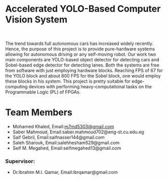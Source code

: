 <h1>Accelerated YOLO-Based Computer Vision System</h1>
<br>
<p>The trend towards full autonomous cars has increased widely recently. Hence, the purpose of this project is to provide pure-hardware systems allowing for
autonomous driving or any self-moving robot. Our work two main components are YOLO-based object detector for detecting cars and Sobel-based edge detector for detecting lanes.
Both the systems are free from software with just employing hardware blocks. Reaching FPS of 67 for the YOLO block and about 800 FPS for the Sobel block, one would employ
these blocks in his system. This project is pretty suitable for edge-computing devices with performing heavy-computational tasks on the Programmable Logic (PL)
of FPGAs.</p>
<h1>Team Members</h1>
<ul>
  <li>Mohamed Khaled, Email:<a href="mailto:m7md5303@gmail.com">m7md5303@gmail.com</a></li>
  <li>Saber Mahmoud, Email:saber.mahmoud702@eng-st.cu.edu.eg</li>
  <li>Saif Gebril, Email:saifnasser144@gmail.com </li>
  <li>Saleh Sharouk, Email:salehhesham529@gmail.com</li>
  <li>Seif M. Megahed, Email:seifmegahed13@gmail.com</li>
</ul>
<h3>Supervisor:</h3>
<ul>
  <li>Dr.Ibrahim M.I. Qamar, Email:ibrqamar@gmail.com</li>
</ul>
